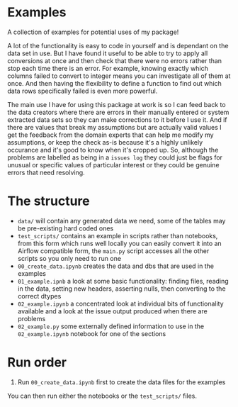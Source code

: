 # Examples

A collection of examples for potential uses of my package!

A lot of the functionality is easy to code in yourself and is dependant on the data set in use. But I have found it useful to be able to try to apply all conversions at once and then check that there were no errors rather than stop each time there is an error. For example, knowing exactly which columns failed to convert to integer means you can investigate all of them at once. And then having the flexibility to define a function to find out which data rows specifically failed is even more powerful.

The main use I have for using this package at work is so I can feed back to the data creators where there are errors in their manually entered or system extracted data sets so they can make corrections to it before I use it. And if there are values that break my assumptions but are actually valid values I get the feedback from the domain experts that can help me modify my assumptions, or keep the check as-is because it's a highly unlikely occurance and it's good to know when it's cropped up. So, although the problems are labelled as being in a `issues log` they could just be flags for unusual or specific values of particular interest or they could be genuine errors that need resolving.

# The structure

+ `data/` will contain any generated data we need, some of the tables may be pre-existing hard coded ones
+ `test_scripts/` contains an example in scripts rather than notebooks, from this form which runs well locally you can easily convert it into an Airflow compatible form, the `main.py` script accesses all the other scripts so you only need to run one
+ `00_create_data.ipynb` creates the data and dbs that are used in the examples
+ `01_example.ipnb` a look at some basic functionality: finding files, reading in the data, setting new headers, asserting nulls, then converting to the correct dtypes
+ `02_example.ipynb` a concentrated look at individual bits of functionality available and a look at the issue output produced when there are problems
+ `02_example.py` some externally defined information to use in the `02_example.ipynb` notebook for one of the sections

# Run order

1. Run `00_create_data.ipynb` first to create the data files for the examples

You can then run either the notebooks or the `test_scripts/` files.
